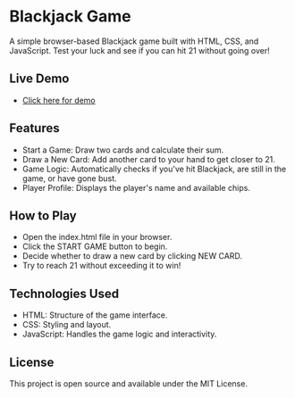 # Blackjack Game

A simple browser-based Blackjack game built with HTML, CSS, and JavaScript. Test your luck and see if you can hit 21 without going over!

## Live Demo
- [Click here for demo](https://phenomenal-horse-83ba63.netlify.app/)

## Features
- Start a Game: Draw two cards and calculate their sum.
- Draw a New Card: Add another card to your hand to get closer to 21.
- Game Logic: Automatically checks if you've hit Blackjack, are still in the game, or have gone bust.
- Player Profile: Displays the player's name and available chips.

## How to Play
- Open the index.html file in your browser.
- Click the START GAME button to begin.
- Decide whether to draw a new card by clicking NEW CARD.
- Try to reach 21 without exceeding it to win!

## Technologies Used
- HTML: Structure of the game interface.
- CSS: Styling and layout.
- JavaScript: Handles the game logic and interactivity.

## License

This project is open source and available under the MIT License.
